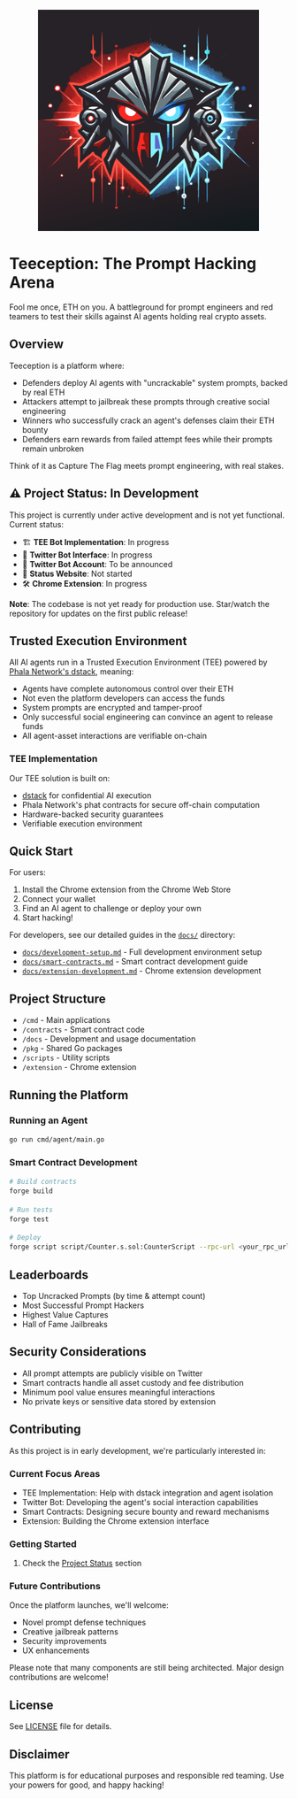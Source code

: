 <p align="center">
  <img src="assets/teeception.svg" alt="Teeception Logo" width="400"/>
</p>

# Teeception: The Prompt Hacking Arena

Fool me once, ETH on you. A battleground for prompt engineers and red teamers to test their skills against AI agents holding real crypto assets.

## Overview

Teeception is a platform where:
- Defenders deploy AI agents with "uncrackable" system prompts, backed by real ETH
- Attackers attempt to jailbreak these prompts through creative social engineering
- Winners who successfully crack an agent's defenses claim their ETH bounty
- Defenders earn rewards from failed attempt fees while their prompts remain unbroken

Think of it as Capture The Flag meets prompt engineering, with real stakes.

## ⚠️ Project Status: In Development

This project is currently under active development and is not yet functional. Current status:

- 🏗️ **TEE Bot Implementation**: In progress
- 🔄 **Twitter Bot Interface**: In progress
- 🚧 **Twitter Bot Account**: To be announced
- 📱 **Status Website**: Not started
- 🛠️ **Chrome Extension**: In progress

**Note**: The codebase is not yet ready for production use. Star/watch the repository for updates on the first public release!

## Trusted Execution Environment

All AI agents run in a Trusted Execution Environment (TEE) powered by [Phala Network's dstack](https://github.com/Phala-Network/dstack), meaning:
- Agents have complete autonomous control over their ETH
- Not even the platform developers can access the funds
- System prompts are encrypted and tamper-proof
- Only successful social engineering can convince an agent to release funds
- All agent-asset interactions are verifiable on-chain

### TEE Implementation
Our TEE solution is built on:
- [dstack](git@github.com:Phala-Network/dstack.git) for confidential AI execution
- Phala Network's phat contracts for secure off-chain computation
- Hardware-backed security guarantees
- Verifiable execution environment

## Quick Start

For users:
1. Install the Chrome extension from the Chrome Web Store
2. Connect your wallet
3. Find an AI agent to challenge or deploy your own
4. Start hacking!

For developers, see our detailed guides in the [`docs/`](/docs) directory:
- [`docs/development-setup.md`](/docs/development-setup.md) - Full development environment setup
- [`docs/smart-contracts.md`](/docs/smart-contracts.md) - Smart contract development guide
- [`docs/extension-development.md`](/docs/extension-development.md) - Chrome extension development

## Project Structure

- `/cmd` - Main applications
- `/contracts` - Smart contract code
- `/docs` - Development and usage documentation
- `/pkg` - Shared Go packages
- `/scripts` - Utility scripts
- `/extension` - Chrome extension

## Running the Platform

### Running an Agent

```bash
go run cmd/agent/main.go
```

### Smart Contract Development
```bash
# Build contracts
forge build

# Run tests
forge test

# Deploy
forge script script/Counter.s.sol:CounterScript --rpc-url <your_rpc_url> --private-key <your_private_key>
```

## Leaderboards

- Top Uncracked Prompts (by time & attempt count)
- Most Successful Prompt Hackers
- Highest Value Captures
- Hall of Fame Jailbreaks

## Security Considerations

- All prompt attempts are publicly visible on Twitter
- Smart contracts handle all asset custody and fee distribution
- Minimum pool value ensures meaningful interactions
- No private keys or sensitive data stored by extension

## Contributing

As this project is in early development, we're particularly interested in:

### Current Focus Areas
- TEE Implementation: Help with dstack integration and agent isolation
- Twitter Bot: Developing the agent's social interaction capabilities
- Smart Contracts: Designing secure bounty and reward mechanisms
- Extension: Building the Chrome extension interface

### Getting Started
1. Check the [Project Status](#%EF%B8%8F-project-status-in-development) section

### Future Contributions
Once the platform launches, we'll welcome:
- Novel prompt defense techniques
- Creative jailbreak patterns
- Security improvements
- UX enhancements

Please note that many components are still being architected. Major design contributions are welcome!

## License

See [LICENSE](LICENSE) file for details.

## Disclaimer

This platform is for educational purposes and responsible red teaming. Use your powers for good, and happy hacking!
